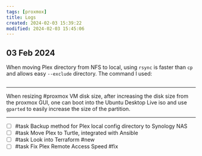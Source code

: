```yaml
---
tags: [proxmox]
title: Logs
created: 2024-02-03 15:39:22
modified: 2024-02-03 15:45:06
---
```


## 03 Feb 2024

When moving Plex directory from NFS to local, using `rsync` is faster than `cp` and allows easy `--exclude` directory. 
The command I used: 
```bash 

```

---
When resizing #proxmox VM disk size, after increasing the disk size from the proxmox GUI, one can boot into the Ubuntu Desktop Live iso and use `gparted` to easily increase the size of the partition. 

---
- [ ] #task Backup method for Plex local config directory to Synology NAS 
- [ ] #task Move Plex to Turtle, integrated with Ansible 
- [ ] #task Look into Terraform #new 
- [ ] #task Fix Plex Remote Access Speed #fix 